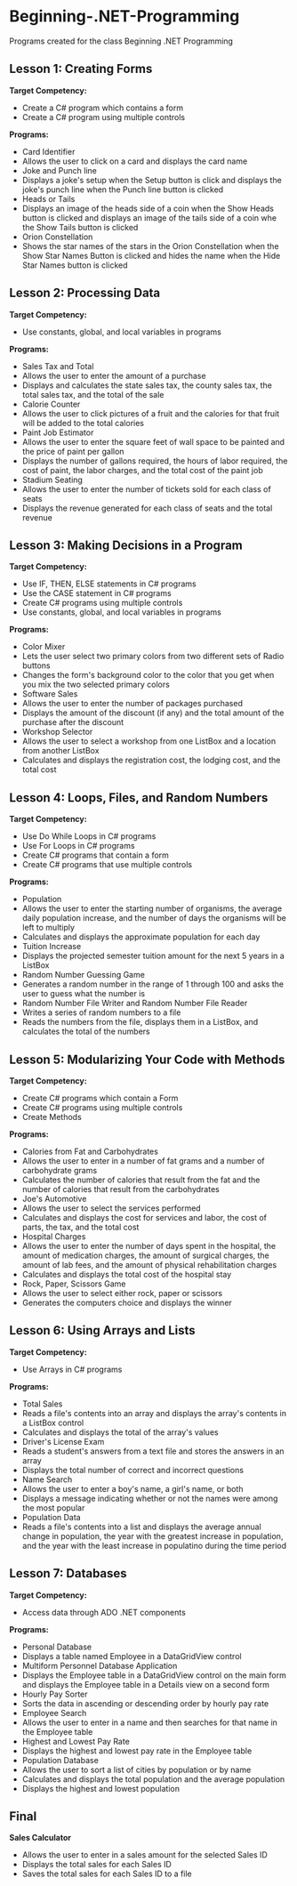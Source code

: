 # Beginning-.NET-Programming
Programs created for the class Beginning .NET Programming

## Lesson 1: Creating Forms

**Target Competency:**
* Create a C# program which contains a form
* Create a C# program using multiple controls

**Programs:**
* Card Identifier
 * Allows the user to click on a card and displays the card name
* Joke and Punch line
 * Displays a joke's setup when the Setup button is click and displays the joke's punch line when the Punch line button is clicked
* Heads or Tails
 * Displays an image of the heads side of a coin when the Show Heads button is clicked and displays an image of the tails side of a coin whe the Show Tails button is clicked
* Orion Constellation
 * Shows the star names of the stars in the Orion Constellation when the Show Star Names Button is clicked and hides the name when the Hide Star Names button is clicked

## Lesson 2: Processing Data

**Target Competency:**
* Use constants, global, and local variables in programs

**Programs:**
* Sales Tax and Total
 * Allows the user to enter the amount of a purchase
 * Displays and calculates the state sales tax, the county sales tax, the total sales tax, and the total of the sale
* Calorie Counter
 * Allows the user to click pictures of a fruit and the calories for that fruit will be added to the total calories
* Paint Job Estimator
 * Allows the user to enter the square feet of wall space to be painted and the price of paint per gallon
 * Displays the number of gallons required, the hours of labor required, the cost of paint, the labor charges, and the total cost of the paint job
* Stadium Seating
 * Allows the user to enter the number of tickets sold for each class of seats
 * Displays the revenue generated for each class of seats and the total revenue

## Lesson 3: Making Decisions in a Program

**Target Competency:**
* Use IF, THEN, ELSE statements in C# programs
* Use the CASE statement in C# programs
* Create C# programs using multiple controls
* Use constants, global, and local variables in programs

**Programs:**
* Color Mixer
 * Lets the user select two primary colors from two different sets of Radio buttons
 * Changes the form's background color to the color that you get when you mix the two selected primary colors
* Software Sales
 * Allows the user to enter the number of packages purchased
 * Displays the amount of the discount (if any) and the total amount of the purchase after the discount
* Workshop Selector
 * Allows the user to select a workshop from one ListBox and a location from another ListBox
 * Calculates and displays the registration cost, the lodging cost, and the total cost

## Lesson 4: Loops, Files, and Random Numbers

**Target Competency:**
* Use Do While Loops in C# programs
* Use For Loops in C# programs
* Create C# programs that contain a form
* Create C# programs that use multiple controls

**Programs:**
* Population
 * Allows the user to enter the starting number of organisms, the average daily population increase, and the number of days the organisms will be left to multiply
 * Calculates and displays the approximate population for each day
* Tuition Increase
 * Displays the projected semester tuition amount for the next 5 years in a ListBox
* Random Number Guessing Game
 * Generates a random number in the range of 1 through 100 and asks the user to guess what the number is
* Random Number File Writer and Random Number File Reader
 * Writes a series of random numbers to a file
 * Reads the numbers from the file, displays them in a ListBox, and calculates the total of the numbers

## Lesson 5: Modularizing Your Code with Methods

**Target Competency:**
* Create C# programs which contain a Form
* Create C# programs using multiple controls
* Create Methods

**Programs:**
* Calories from Fat and Carbohydrates
 * Allows the user to enter in a number of fat grams and a number of carbohydrate grams
 * Calculates the number of calories that result from the fat and the number of calories that result from the carbohydrates
* Joe's Automotive
 * Allows the user to select the services performed
 * Calculates and displays the cost for services and labor, the cost of parts, the tax, and the total cost
* Hospital Charges
 * Allows the user to enter the number of days spent in the hospital, the amount of medication charges, the amount of surgical charges, the amount of lab fees, and the amount of physical rehabilitation charges
 * Calculates and displays the total cost of the hospital stay
* Rock, Paper, Scissors Game
 * Allows the user to select either rock, paper or scissors
 * Generates the computers choice and displays the winner

## Lesson 6: Using Arrays and Lists

**Target Competency:**
* Use Arrays in C# programs

**Programs:**
* Total Sales
 * Reads a file's contents into an array and displays the array's contents in a ListBox control
 * Calculates and displays the total of the array's values
* Driver's License Exam
 * Reads a student's answers from a text file and stores the answers in an array
 * Displays the total number of correct and incorrect questions
* Name Search
 * Allows the user to enter a boy's name, a girl's name, or both
 * Displays a message indicating whether or not the names were among the most popular
* Population Data
 * Reads a file's contents into a list and displays the average annual change in population, the year with the greatest increase in population, and the year with the least increase in populatino during the time period

## Lesson 7: Databases

**Target Competency:**
* Access data through ADO .NET components

**Programs:**
* Personal Database
 * Displays a table named Employee in a DataGridView control
* Multiform Personnel Database Application
 * Displays the Employee table in a DataGridView control on the main form and displays the Employee table in a Details view on a second form
* Hourly Pay Sorter
 * Sorts the data in ascending or descending order by hourly pay rate
* Employee Search
 * Allows the user to enter in a name and then searches for that name in the Employee table
* Highest and Lowest Pay Rate
 * Displays the highest and lowest pay rate in the Employee table
* Population Database
 * Allows the user to sort a list of cities by population or by name
 * Calculates and displays the total population and the average population
 * Displays the highest and lowest population

## Final
**Sales Calculator**
* Allows the user to enter in a sales amount for the selected Sales ID
* Displays the total sales for each Sales ID
* Saves the total sales for each Sales ID to a file
